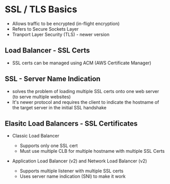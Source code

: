 # SSL / TLS Basics

* Allows traffic to be encrypted (in-flight encryption)
* Refers to Secure Sockets Layer
* Tranport Layer Security (TLS) - newer version 

## Load Balancer - SSL Certs
* SSL certs can be managed using ACM (AWS Certificate Manager)

## SSL - Server Name Indication
* solves the problem of loading multiple SSL certs onto one web server (to serve multiple websites)
* It's newer protocol and requires the client to indicate the hostname of the target server in the initial SSL handshake

## Elasitc Load Balancers - SSL Certificates
* Classic Load Balancer 
  * Supports only one SSL cert
  * Must use multiple CLB for multiple hostname with multiple SSL Certs

* Application Load Balancer (v2) and Network Load Balancer (v2)
  * Supports multiple listener with multiple SSL certs
  * Uses server name indication (SNI) to make it work